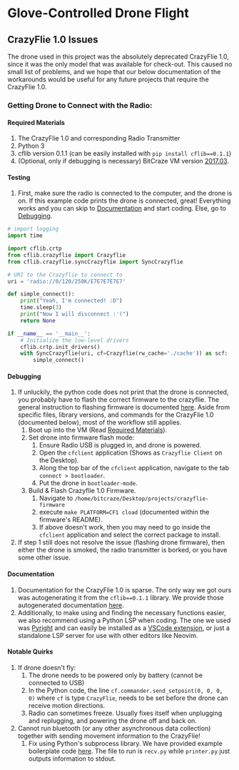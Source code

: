 # Glove-Controlled Drone Flight

## CrazyFlie 1.0 Issues
The drone used in this project was the absolutely deprecated CrazyFlie 1.0, since it was the only model that was available for check-out. This caused no small list of problems, and we hope that our below documentation of the workarounds would be useful for any future projects that require the CrazyFlie 1.0.

### Getting Drone to Connect with the Radio:
#### Required Materials
1. The CrazyFlie 1.0 and corresponding Radio Transmitter
1. Python 3
1. cflib version 0.1.1 (can be easily installed with `pip install cflib==0.1.1`)
1. (Optional, only if debugging is necessary) BitCraze VM version [2017.03](https://github.com/bitcraze/bitcraze-vm/releases/tag/2017.03).

#### Testing
1. First, make sure the radio is connected to the computer, and the drone is on. If this example code prints the drone is connected, great! Everything works and you can skip to [Documentation](#documentation) and start coding. Else, go to [Debugging](#debugging).
```py
# import logging
import time

import cflib.crtp
from cflib.crazyflie import Crazyflie
from cflib.crazyflie.syncCrazyflie import SyncCrazyflie

# URI to the Crazyflie to connect to
uri = 'radio://0/120/250K/E7E7E7E7E7'

def simple_connect():
    print("Yeah, I'm connected! :D")
    time.sleep(3)
    print("Now I will disconnect :'(")
    return None

if __name__ == '__main__':
    # Initialize the low-level drivers
    cflib.crtp.init_drivers()
    with SyncCrazyflie(uri, cf=Crazyflie(rw_cache='./cache')) as scf:
        simple_connect()
```

#### Debugging
1. If unluckily, the python code does not print that the drone is connected, you probably have to flash the correct firmware to the crazyflie. The general instruction to flashing firmware is documented [here](https://www.bitcraze.io/documentation/repository/crazyflie-firmware/master/building-and-flashing/build/). Aside from specific files, library versions, and commands for the CrazyFlie 1.0 (documented below), most of the workflow still applies.
    1. Boot up into the VM (Read [Required Materials](#required-materials)).
    1. Set drone into firmware flash mode:
        1. Ensure Radio USB is plugged in, and drone is powered.
        1. Open the `cfclient` application (Shows as `Crazyflie Client` on the Desktop).
        1. Along the top bar of the `cfclient` application, navigate to the tab `connect > bootloader`.
        1. Put the drone in `bootloader-mode`.
    1. Build & Flash Crazyflie 1.0 Firmware.
        1. Navigate to `/home/bitcraze/Desktop/projects/crazyflie-firmware`
        1. execute `make PLATFORM=CF1 cload` (documented within the firmware's README).
        1. If above doesn't work, then you may need to go inside the `cfclient` application and select the correct package to install.
1. If step 1 still does not resolve the issue (flashing drone firmware), then either the drone is smoked, the radio transmitter is borked, or you have some other issue.

#### Documentation
1. Documentation for the CrazyFlie 1.0 is sparse. The only way we got ours was autogenerating it from the `cflib==0.1.1` library. We provide those autogenerated documentation [here](./drone/documentation/).
1. Additionally, to make using and finding the necessary functions easier, we also recommend using a Python LSP when coding. The one we used was [Pyright](https://github.com/microsoft/pyright) and can easily be installed as a [VSCode extension](https://marketplace.visualstudio.com/items?itemName=ms-pyright.pyright), or just a standalone LSP server for use with other editors like Neovim.

#### Notable Quirks
1. If drone doesn't fly:
    1. The drone needs to be powered only by battery (cannot be connected to USB)
    1. In the Python code, the line `cf.commander.send_setpoint(0, 0, 0, 0)` where `cf` is type `CrazyFlie`, needs to be set before the drone can receive motion directions.
    1. Radio can sometimes freeze. Usually fixes itself when unplugging and replugging, and powering the drone off and back on.
1. Cannot run bluetooth (or any other asynchronous data collection) together with sending movement information to the CrazyFlie!
    1. Fix using Python's subprocess library. We have provided example boilerplate code [here](./drone/example/). The file to run is `recv.py` while `printer.py` just outputs information to stdout.
